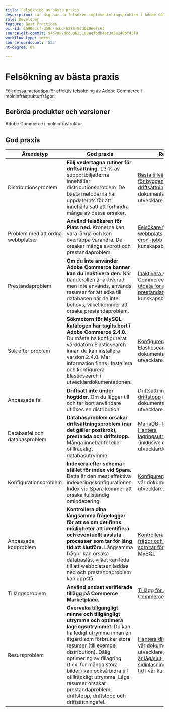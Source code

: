 ```yaml
---
title: Felsökning av bästa praxis
description: Lär dig hur du felsöker implementeringsproblem i Adobe Commerce.
role: Developer
feature: Best Practices
exl-id: 6690eccf-d58d-4cbd-b278-90d020ee7c63
source-git-commit: 94d7a57dcd006251e8eefbdb4ec3a5e140bf43f9
workflow-type: tm+mt
source-wordcount: '523'
ht-degree: 0%

---
```


# Felsökning av bästa praxis

Följ dessa metodtips för effektiv felsökning av Adobe Commerce i molninfrastrukturfrågor.

## Berörda produkter och versioner

Adobe Commerce i molninfrastruktur

## God praxis

| Ärendetyp | God praxis | Resurs |
|----------------------------|----------------------------------------------------------------------------------------------------------------------------------------------------------------------------------------------------------------------------------------------------------------------------------------------------------------------------------------------------------------------------------------------------|-------------------------------------------------------------------------------------------------------------------------------------------------------------------------------------------------------------------------------------------------------------------------------------------------------------------------------------------------------------------------------------------------------|
| Distributionsproblem | **Följ vedertagna rutiner för driftsättning.** 13 % av supportbiljetterna innehåller distributionsproblem. De bästa metoderna har uppdaterats för att innehålla sätt att förhindra många av dessa orsaker. | [Bästa tillvägagångssätt för byggen och driftsättningen](https://devdocs.magento.com/cloud/reference/discover-deploy.html#best-practices) i vår dokumentation för utvecklare. |
| Problem med att ordna webbplatser | **Använd felsökaren för Plats ned.** Kronerna kan vara långa och kan överlappa varandra. De orsakar många avbrott och prestandaproblem. | [Felsökare för nedtryckt webbplats](https://experienceleague.adobe.com/docs/commerce-knowledge-base/kb/troubleshooting/site-down-or-unresponsive/magento-site-down-troubleshooter.html?lang=en) och [Återställa cron-jobb](https://experienceleague.adobe.com/docs/commerce-knowledge-base/kb/troubleshooting/miscellaneous/cron-job-is-stuck-in-running-status.html?lang=en) i vår kunskapsbas. |
| Prestandaproblem | **Om du inte använder Adobe Commerce banner kan du inaktivera den.** När banderollen är aktiverad men inte används, används resurser för att söka till databasen när de inte behövs, vilket kommer att orsaka prestandaproblem. | [Inaktivera Adobe Commerce Banner-utdata för att förbättra prestandan](https://experienceleague.adobe.com/docs/commerce-knowledge-base/kb/troubleshooting/miscellaneous/disable-magento-banner-output-to-improve-site-performance.html) i vår kunskapsbas. |
| Sök efter problem | **Sökmotorn för MySQL-katalogen har tagits bort i Adobe Commerce 2.4.0.** Du måste ha konfigurerat värddatorn Elasticsearch innan du kan installera version 2.4.0. Mer information finns i Installera och konfigurera Elasticsearch i utvecklardokumentationen. | [Konfigurera tjänsten Elasticsearch](https://devdocs.magento.com/cloud/project/services-elastic.html) i vår dokumentation för utvecklare. |
| Anpassade fel | **Driftsätt inte under högtider.** Om du lägger till och tar bort användare utlöses en distribution. | [Driftsättning utan driftstopp](https://devdocs.magento.com/cloud/deploy/reduce-downtime.html) i vår dokumentation för utvecklare. |
| Databasfel och databasproblem | **Databasproblem orsakar driftsättningsproblem (när det gäller postkrok), prestanda och driftstopp.** Många innebär fel eller otillräckligt databasutrymme. | [MariaDB-felkoder](https://mariadb.com/kb/en/library/mariadb-error-codes/#mariadb-specific-error-codes); [Hantera lagringsutrymme](https://devdocs.magento.com/cloud/project/manage-disk-space.html) (inklusive databas) i vår utvecklardokumentation. |
| Konfigurationsproblem | **Indexera efter schema i stället för index vid Spara.** Detta är den mest effektiva indexeringskonfigurationen. Index vid Spara kommer att orsaka fullständig omindexering. | [Konfigurera indexerare](../../../configuration/cli/manage-indexers.md#configure-indexers) i vår dokumentation för utvecklare. |
| Anpassade kodproblem | **Kontrollera dina långsamma frågeloggar för att se om det finns möjligheter att identifiera och eventuellt avsluta processer som tar för lång tid att slutföra.** Långsamma frågor kan orsaka databaslås, vilket kan leda till att webbplatsen laddas ned och prestandaproblem kan uppstå. | [Kontrollera långsamma frågor och processer som tar för lång tid i MySQL](https://experienceleague.adobe.com/docs/commerce-knowledge-base/kb/troubleshooting/database/checking-slow-queries-and-processes-mysql.html) |
| Tilläggsproblem | **Använd endast verifierade tillägg på Commerce Marketplace.** | [Tillägg för Adobe Commerce](https://marketplace.magento.com/extensions.html) |
| Resursproblem | **Övervaka tillgängligt minne och tillgängligt utrymme och optimera lagringsutrymmet.** Du kan ha ledigt utrymme innan en åtgärd som förbrukar stora resurser (till exempel distribution). Dålig optimering av fillagring (t.ex. för många stora bilder) kan också bidra till otillräckligt utrymme. Låga resurser orsakar prestandaproblem, driftstopp, driftstopp och driftsättningsfel. | [Hantera diskutrymme](https://devdocs.magento.com/cloud/project/manage-disk-space.html) i vår dokumentation för utvecklare, [Fillagringen är låg/slut, vissa sidinläsningar tar lång tid](https://experienceleague.adobe.com/docs/commerce-knowledge-base/kb/troubleshooting/miscellaneous/file-storage-low-specific-page-loads-are-slow.html?lang=en) i vår kunskapsbas. |

